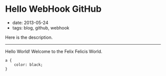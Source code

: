 # Hello WebHook GitHub

- date: 2013-05-24
- tags: blog, github, webhook

Here is the description.

-----------

Hello World! Welcome to the Felix Felicis World.

```
a {
    color: black;
}
```